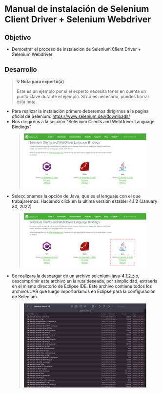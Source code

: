 # Manual de instalación de Selenium Client Driver + Selenium Webdriver

## Objetivo

* Demostrar el proceso de instalacion de Selenium Client Driver + Selenium Webdriver

## Desarrollo

>**💡 Nota para experto(a)**
>
> Este es un ejemplo por si el experto necesita tener en cuenta un punto clave durante el ejemplo.
>Si no es necesario, puedes borrar esta nota.

* Para realizar la instalación  primero deberemos dirigirnos a la pagina oficial de Selenium: https://www.selenium.dev/downloads/ 
* Nos dirigirnos a la sección "Selenium Clients and WebDriver Language Bindings"
  ><img src="assets/Selenium1.png" width="400"> 
* Seleccionamos la opción de Java, que es el lenguaje con el que trabajaremos. Haciendo click en la ultima versión estable: 4.1.2 (January 30, 2022)
  ><img src="assets/Selenium2.png" width="400"> 
* Se realizara la descargar de un archivo selenium-java-4.1.2.zip, descomprimir este archivo en la ruta deseada, por simplicidad, extraerla en el mismo directorio de Eclipse IDE. Este archivo contiene todos los archivos JAR que luego importaríamos en Eclipse para la configuración de Selenium.
  ><img src="assets/Selenium3.png" width="400"> 
